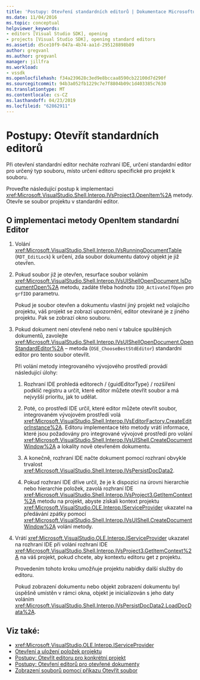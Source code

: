 ```yaml
---
title: 'Postupy: Otevření standardních editorů | Dokumentace Microsoftu'
ms.date: 11/04/2016
ms.topic: conceptual
helpviewer_keywords:
- editors [Visual Studio SDK], opening
- projects [Visual Studio SDK], opening standard editors
ms.assetid: d5ce10f9-047a-4b74-aa1d-295128898b89
author: gregvanl
ms.author: gregvanl
manager: jillfra
ms.workload:
- vssdk
ms.openlocfilehash: f34a239628c3ed9e8bccaa8590cb22100d7d290f
ms.sourcegitcommit: 94b3a052fb1229c7e7f8804b09c1d403385c7630
ms.translationtype: MT
ms.contentlocale: cs-CZ
ms.lasthandoff: 04/23/2019
ms.locfileid: "62862911"
---
```

# <a name="how-to-open-standard-editors"></a>Postupy: Otevřít standardních editorů
Při otevření standardní editor necháte rozhraní IDE, určení standardní editor pro určený typ souboru, místo určení editoru specifické pro projekt k souboru.

 Proveďte následující postup k implementaci <xref:Microsoft.VisualStudio.Shell.Interop.IVsProject3.OpenItem%2A> metody. Otevře se soubor projektu v standardní editor.

## <a name="to-implement-the-openitem-method-with-a-standard-editor"></a>O implementaci metody OpenItem standardní Editor

1. Volání <xref:Microsoft.VisualStudio.Shell.Interop.IVsRunningDocumentTable> (`RDT_EditLock`) k určení, zda soubor dokumentu datový objekt je již otevřen.

2. Pokud soubor již je otevřen, resurface soubor voláním <xref:Microsoft.VisualStudio.Shell.Interop.IVsUIShellOpenDocument.IsDocumentOpen%2A> metodu, zadáte třeba hodnotu `IDO_ActivateIfOpen` pro `grfIDO` parametru.

     Pokud je soubor otevřen a dokumentu vlastní jiný projekt než volajícího projektu, váš projekt se zobrazí upozornění, editor otevírané je z jiného projektu. Pak se zobrazí okno souboru.

3. Pokud dokument není otevřené nebo není v tabulce spuštěných dokumentů, zavolejte <xref:Microsoft.VisualStudio.Shell.Interop.IVsUIShellOpenDocument.OpenStandardEditor%2A> – metoda (`OSE_ChooseBestStdEditor`) standardní editor pro tento soubor otevřít.

     Při volání metody integrovaného vývojového prostředí provádí následující úlohy:

    1. Rozhraní IDE prohledá editorech / {guidEditorType} / rozšíření podklíč registru a určit, které editor můžete otevřít soubor a má nejvyšší prioritu, jak to udělat.

    2. Poté, co prostředí IDE určil, které editor můžete otevřít soubor, integrovaném vývojovém prostředí volá <xref:Microsoft.VisualStudio.Shell.Interop.IVsEditorFactory.CreateEditorInstance%2A>. Editoru implementace této metody vrátí informace, které jsou požadovány pro integrované vývojové prostředí pro volání <xref:Microsoft.VisualStudio.Shell.Interop.IVsUIShell.CreateDocumentWindow%2A> a lokality nově otevřeném dokumentu.

    3. A konečně, rozhraní IDE načte dokument pomocí rozhraní obvykle trvalost <xref:Microsoft.VisualStudio.Shell.Interop.IVsPersistDocData2>.

    4. Pokud rozhraní IDE dříve určil, že je k dispozici na úrovni hierarchie nebo hierarchie položek, zavolá rozhraní IDE <xref:Microsoft.VisualStudio.Shell.Interop.IVsProject3.GetItemContext%2A> metodu na projekt, abyste získali kontext projektu <xref:Microsoft.VisualStudio.OLE.Interop.IServiceProvider> ukazatel na předávání zpátky pomocí <xref:Microsoft.VisualStudio.Shell.Interop.IVsUIShell.CreateDocumentWindow%2A> volání metody.

4. Vrátí <xref:Microsoft.VisualStudio.OLE.Interop.IServiceProvider> ukazatel na rozhraní IDE při volání rozhraní IDE <xref:Microsoft.VisualStudio.Shell.Interop.IVsProject3.GetItemContext%2A> na váš projekt, pokud chcete, aby kontextu editoru get z projektu.

     Provedením tohoto kroku umožňuje projektu nabídky další služby do editoru.

     Pokud zobrazení dokumentu nebo objekt zobrazení dokumentu byl úspěšně umístěn v rámci okna, objekt je inicializován s jeho daty voláním <xref:Microsoft.VisualStudio.Shell.Interop.IVsPersistDocData2.LoadDocData%2A>.

## <a name="see-also"></a>Viz také:
- <xref:Microsoft.VisualStudio.OLE.Interop.IServiceProvider>
- [Otevření a uložení položek projektu](../extensibility/internals/opening-and-saving-project-items.md)
- [Postupy: Otevřít editoru pro konkrétní projekt](../extensibility/how-to-open-project-specific-editors.md)
- [Postupy: Otevření editorů pro otevřené dokumenty](../extensibility/how-to-open-editors-for-open-documents.md)
- [Zobrazení souborů pomocí příkazu Otevřít soubor](../extensibility/internals/displaying-files-by-using-the-open-file-command.md)